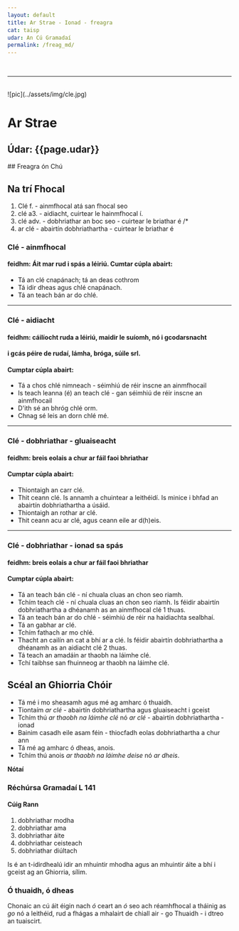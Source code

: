 ```yaml
---
layout: default
title: Ar Strae - Ionad - freagra
cat: taisp
udar: An Cú Gramadaí
permalink: /freag_md/
---
```

<br>
<hr>
<br>
![pic](../assets/img/cle.jpg)

# Ar Strae
<h2>Údar: {{page.udar}}</h2>
## Freagra ón Chú

## Na trí Fhocal

1. Clé f. - ainmfhocal atá san fhocal seo
2. clé a3.  - aidiacht, cuirtear le hainmfhocal í.
3. clé adv. - dobhriathar an boc seo - cuirtear le briathar é /*
4. ar clé - abairtín dobhriathartha - cuirtear le briathar é

### Clé - ainmfhocal
#### feidhm: Áit mar rud i spás a léiriú. Cumtar cúpla abairt:
- Tá an clé cnapánach; tá an deas cothrom
- Tá idir dheas agus chlé cnapánach.
- Tá an teach bán ar do chlé.

-------------

### Clé - aidiacht
#### feidhm: cáilíocht ruda a léiriú, maidir le suíomh, nó i gcodarsnacht
#### i gcás péire de rudaí, lámha, bróga, súile srl.
#### Cumptar cúpla abairt:
- Tá a chos chlé nimneach - séimhiú de réir inscne an ainmfhocail
- Is teach leanna (é) an teach clé - gan séimhiú de réir inscne an ainmfhocail
- D'ith sé an bhróg chlé orm.
- Chnag sé leis an dorn chlé mé.

-----

### Clé - dobhriathar - gluaiseacht
#### feidhm: breis eolais a chur ar fáil faoi bhriathar
#### Cumptar cúpla abairt:
- Thiontaigh an carr clé.
- Thit ceann clé.
Is annamh a chuintear a leithéidí. Is minice i bhfad an
abairtín dobhriathartha a úsáid.
- Thiontaigh an rothar ar clé.
- Thit ceann acu ar clé, agus ceann eile ar d(h)eis.

------

### Clé - dobhriathar - ionad sa spás
#### feidhm: breis eolais a chur ar fáil faoi bhriathar
#### Cumptar cúpla abairt:

 - Tá an teach bán clé - ní chuala cluas an chon seo riamh.
 - Tchím teach clé - ní chuala cluas an chon seo riamh.
Is féidir abairtín dobhriathartha a dhéanamh as an ainmfhocal
clé 1 thuas.
- Tá an teach bán ar do chlé - séimhiú de réir na haidiachta
sealbhaí.
- Tá an gabhar ar clé.
- Tchím fathach ar mo chlé.
- Thacht an cailín an cat a bhí ar a clé.
Is féidir abairtín dobhriathartha a dhéanamh as an aidiacht
clé 2 thuas.
- Tá teach an amadáin ar thaobh na láimhe clé.
- Tchí taibhse san fhuinneog ar thaobh na láimhe clé.

## Scéal an Ghiorria Chóir

- Tá mé i mo sheasamh agus mé ag amharc ó thuaidh.
- Tiontaím *ar clé* - abairtín dobhriathartha agus gluaiseacht i gceist
- Tchím thú *ar thaobh na láimhe clé* nó *ar clé* - abairtín dobhriathartha - ionad
- Bainim casadh eile asam féin - thiocfadh eolas dobhriathartha a chur ann
- Tá mé ag amharc ó dheas, anois.
- Tchím thú anois *ar thaobh na láimhe deise* nó *ar dheis*.

<strong>Nótaí</strong>
### Réchúrsa Gramadaí L 141
#### Cúig Rann
1. dobhriathar modha
2. dobhriathar ama
3. dobhriathar áite
4. dobhriathar ceisteach
5. dobhriathar diúltach

Is é an t-idirdhealú idir an mhuintir mhodha agus an mhuintir áite
a bhí i gceist ag an Ghiorria, sílim.
### Ó thuaidh, ó dheas
Chonaic an cú áit éigin nach *ó* ceart an *ó* seo ach réamhfhocal a
tháinig as *go* nó a leithéid, rud a fhágas a mhalairt de chiall
air - go Thuaidh - i dtreo an tuaiscirt.

